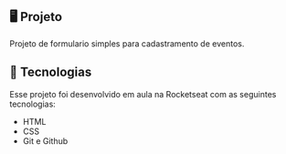 ## 🖥️ Projeto

Projeto de formulario simples para cadastramento de eventos.

## 🚀 Tecnologias

Esse projeto foi desenvolvido em aula na Rocketseat com as seguintes tecnologias:

- HTML
- CSS
- Git e Github
